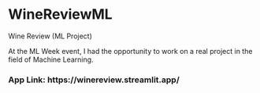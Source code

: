 # WineReviewML

Wine Review (ML Project)

At the ML Week event, I had the opportunity to work on a real project in the field of Machine Learning.

<h3>App Link: https://winereview.streamlit.app/</h3>
